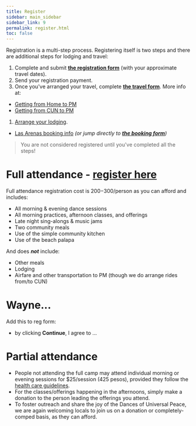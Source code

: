 ```yaml
---
title: Register
sidebar: main_sidebar
sidebar_link: 9
permalink: register.html
toc: false
---
```


Registration is a multi-step process. Registering itself is two steps and there are additional steps for lodging and travel:
1. Complete and submit [**the registration form**]() (with your approximate travel dates).
1. Send your registration payment.
1. Once you've arranged your travel, complete [**the travel form**](). More info at:
  * [Getting from Home to PM](./from-home-to-pm.md)
  * [Getting from CUN to PM](from-cun-to-pm.md)
1. [Arrange your lodging](lodging-options.md).
  * [Las Arenas booking info](booking-las-arenas.md) *(or jump directly to [**the booking form**]())*

> You are not considered registered until you've completed all the steps!

# Full attendance - **[register here]()**

Full attendance registration cost is $200-$300/person as you can afford and includes:
* All morning & evening dance sessions
* All morning practices, afternoon classes, and offerings
* Late night sing-alongs & music jams
* Two community meals
* Use of the simple community kitchen
* Use of the beach palapa

And does ***not*** include:
* Other meals
* Lodging
* Airfare and other transportation to PM (though we do arrange rides from/to CUN)
  
# Wayne...
Add this to reg form:
* by clicking **Continue**, I agree to ...

# Partial attendance

- People not attending the full camp may attend individual morning or evening sessions for $25/session (425 pesos), provided they follow the [health care guidelines](health-care-guidelines.md).
- For the classes/offerings happening in the afternoons, simply make a donation to the person leading the offerings you attend.
- To foster outreach and share the joy of the Dances of Universal Peace, we are again welcoming locals to join us on a donation or completely-comped basis, as they can afford.